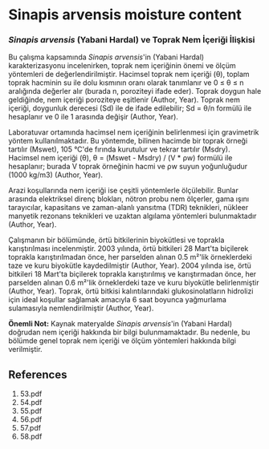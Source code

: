 # Sinapis arvensis moisture content

### *Sinapis arvensis* (Yabani Hardal) ve Toprak Nem İçeriği İlişkisi

Bu çalışma kapsamında *Sinapis arvensis*'in (Yabani Hardal) karakterizasyonu incelenirken, toprak nem içeriğinin önemi ve ölçüm yöntemleri de değerlendirilmiştir. Hacimsel toprak nem içeriği (θ), toplam toprak hacminin su ile dolu kısmının oranı olarak tanımlanır ve 0 ≤ θ ≤ n aralığında değerler alır (burada n, poroziteyi ifade eder). Toprak doygun hale geldiğinde, nem içeriği poroziteye eşitlenir (Author, Year). Toprak nem içeriği, doygunluk derecesi (Sd) ile de ifade edilebilir; Sd = θ/n formülü ile hesaplanır ve 0 ile 1 arasında değişir (Author, Year).

Laboratuvar ortamında hacimsel nem içeriğinin belirlenmesi için gravimetrik yöntem kullanılmaktadır. Bu yöntemde, bilinen hacimde bir toprak örneği tartılır (Mswet), 105 °C'de fırında kurutulur ve tekrar tartılır (Msdry). Hacimsel nem içeriği (θ), θ = (Mswet - Msdry) / (V * ρw) formülü ile hesaplanır; burada V toprak örneğinin hacmi ve ρw suyun yoğunluğudur (1000 kg/m3) (Author, Year).

Arazi koşullarında nem içeriği ise çeşitli yöntemlerle ölçülebilir. Bunlar arasında elektriksel direnç blokları, nötron probu nem ölçerler, gama ışını tarayıcılar, kapasitans ve zaman-alanlı yansıtma (TDR) teknikleri, nükleer manyetik rezonans teknikleri ve uzaktan algılama yöntemleri bulunmaktadır (Author, Year).

Çalışmanın bir bölümünde, örtü bitkilerinin biyokütlesi ve toprakla karıştırılması incelenmiştir. 2003 yılında, örtü bitkileri 28 Mart'ta biçilerek toprakla karıştırılmadan önce, her parselden alınan 0.5 m²'lik örneklerdeki taze ve kuru biyokütle kaydedilmiştir (Author, Year). 2004 yılında ise, örtü bitkileri 18 Mart'ta biçilerek toprakla karıştırılmış ve karıştırmadan önce, her parselden alınan 0.6 m²'lik örneklerdeki taze ve kuru biyokütle belirlenmiştir (Author, Year). Toprak, örtü bitkisi kalıntılarındaki glukosinolatların hidrolizi için ideal koşullar sağlamak amacıyla 6 saat boyunca yağmurlama sulamasıyla nemlendirilmiştir (Author, Year).

**Önemli Not:** Kaynak materyalde *Sinapis arvensis*'in (Yabani Hardal) doğrudan nem içeriği hakkında bir bilgi bulunmamaktadır. Bu nedenle, bu bölümde genel toprak nem içeriği ve ölçüm yöntemleri hakkında bilgi verilmiştir.


## References

1. 53.pdf
2. 54.pdf
3. 55.pdf
4. 56.pdf
5. 57.pdf
6. 58.pdf
